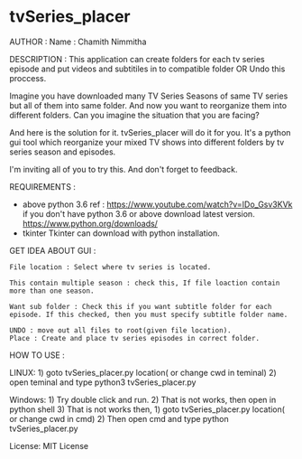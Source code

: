 # tvSeries_placer

AUTHOR :
   Name : Chamith Nimmitha

DESCRIPTION :
  This application can create folders for each tv series episode and put videos and subtitiles in to compatible folder OR Undo this proccess.

  Imagine you have downloaded many TV Series Seasons of same TV series but all of them into same folder. And now you want to reorganize them into different folders.
  Can you imagine the situation that you are facing?

  And here is the solution for it. tvSeries_placer will do it for you.
  It's a python gui tool which reorganize your mixed TV shows  into different folders by tv series season and episodes.

  I'm inviting all of you to try this. And don't forget to feedback.

REQUIREMENTS :

  * above python 3.6
      ref : https://www.youtube.com/watch?v=IDo_Gsv3KVk
      if you don't have python 3.6 or above download latest version. https://www.python.org/downloads/
  * tkinter
      Tkinter can download with python installation.

GET IDEA ABOUT GUI :

	File location : Select where tv series is located.

	This contain multiple season : check this, If file loaction contain more than one season.

	Want sub folder : Check this if you want subtitle folder for each episode. If this checked, then you must specify subtitle folder name.

	UNDO : move out all files to root(given file location).
	Place : Create and place tv series episodes in correct folder.


HOW TO USE :

  LINUX:
      1) goto tvSeries_placer.py location( or change cwd in teminal)
      2) open teminal and type python3 tvSeries_placer.py

  Windows:
      1) Try double click and run.
      2) That is not works, then open in python shell
      3) That is not works then,
          1) goto tvSeries_placer.py location( or change cwd in cmd)
          2) Then open cmd and type python tvSeries_placer.py


License:
  MIT License
